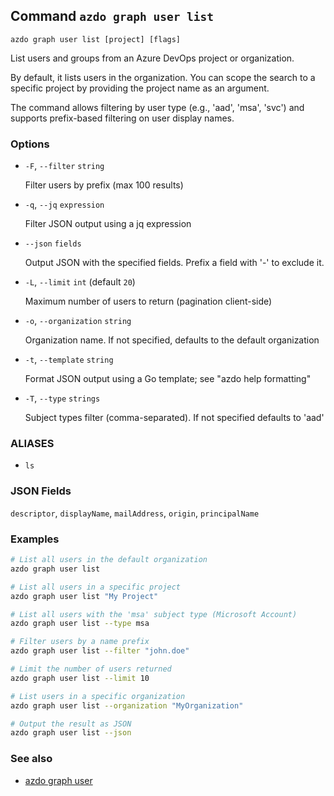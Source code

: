 ## Command `azdo graph user list`

```
azdo graph user list [project] [flags]
```

List users and groups from an Azure DevOps project or organization.

By default, it lists users in the organization. You can scope the search to a specific
project by providing the project name as an argument.

The command allows filtering by user type (e.g., 'aad', 'msa', 'svc') and supports
prefix-based filtering on user display names.


### Options


* `-F`, `--filter` `string`

	Filter users by prefix (max 100 results)

* `-q`, `--jq` `expression`

	Filter JSON output using a jq expression

* `--json` `fields`

	Output JSON with the specified fields. Prefix a field with &#39;-&#39; to exclude it.

* `-L`, `--limit` `int` (default `20`)

	Maximum number of users to return (pagination client-side)

* `-o`, `--organization` `string`

	Organization name. If not specified, defaults to the default organization

* `-t`, `--template` `string`

	Format JSON output using a Go template; see &#34;azdo help formatting&#34;

* `-T`, `--type` `strings`

	Subject types filter (comma-separated). If not specified defaults to &#39;aad&#39;


### ALIASES

- `ls`

### JSON Fields

`descriptor`, `displayName`, `mailAddress`, `origin`, `principalName`

### Examples

```bash
# List all users in the default organization
azdo graph user list

# List all users in a specific project
azdo graph user list "My Project"

# List all users with the 'msa' subject type (Microsoft Account)
azdo graph user list --type msa

# Filter users by a name prefix
azdo graph user list --filter "john.doe"

# Limit the number of users returned
azdo graph user list --limit 10

# List users in a specific organization
azdo graph user list --organization "MyOrganization"

# Output the result as JSON
azdo graph user list --json
```

### See also

* [azdo graph user](./azdo_graph_user.md)
